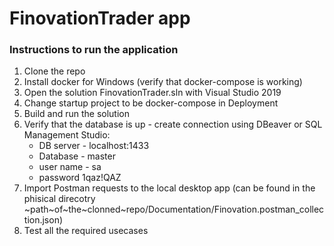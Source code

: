 # FinovationTrader app
### Instructions to run the application

1. Clone the repo
2. Install docker for Windows (verify that docker-compose is working)
3. Open the solution FinovationTrader.sln with Visual Studio 2019 
4. Change startup project to be docker-compose in Deployment 
5. Build and run the solution 
6. Verify that the database is up - create connection using DBeaver or SQL Management Studio:
    - DB server - localhost:1433
    - Database - master
    - user name - sa
    - password 1qaz!QAZ
7. Import Postman requests to the local desktop app (can be found in the phisical direcotry ~path~of~the~clonned~repo/Documentation/Finovation.postman_collection.json)
8. Test all the required usecases 
